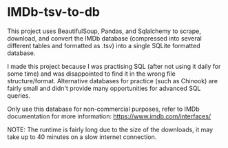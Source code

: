 # IMDb-tsv-to-db

This project uses BeautifulSoup, Pandas, and Sqlalchemy to scrape, download, and convert the IMDb database (compressed into several different tables and formatted as .tsv) into a single SQLite formatted database. 

I made this project because I was practising SQL (after not using it daily for some time) and was disappointed to find it in the wrong file structure/format. Alternative databases for practice (such as Chinook) are fairly small and didn't provide many opportunities for advanced SQL queries.

Only use this database for non-commercial purposes, refer to IMDb documentation for more information: https://www.imdb.com/interfaces/



NOTE: The runtime is fairly long due to the size of the downloads, it may take up to 40 minutes on a slow internet connection. 
